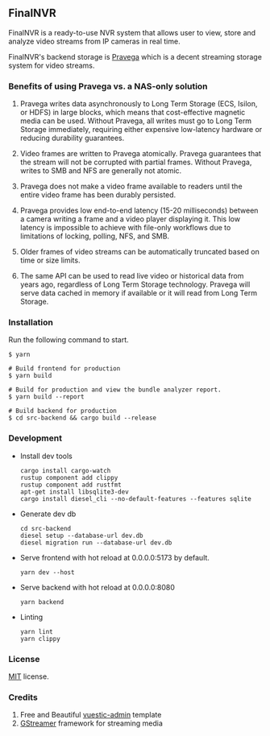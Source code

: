 ## FinalNVR

FinalNVR is a ready-to-use NVR system that allows user to view, store and analyze video streams from IP cameras in real time.

FinalNVR's backend storage is [Pravega](https://github.com/pravega/pravega) which is a decent streaming storage system for video streams.

### Benefits of using Pravega vs. a NAS-only solution

1. Pravega writes data asynchronously to Long Term Storage (ECS, Isilon, or HDFS) in large blocks, which means that cost-effective magnetic media can be used. Without Pravega, all writes must go to Long Term Storage immediately, requiring either expensive low-latency hardware or reducing durability guarantees.

2. Video frames are written to Pravega atomically. Pravega guarantees that the stream will not be corrupted with partial frames. Without Pravega, writes to SMB and NFS are generally not atomic.

3. Pravega does not make a video frame available to readers until the entire video frame has been durably persisted.

4. Pravega provides low end-to-end latency (15-20 milliseconds) between a camera writing a frame and a video player displaying it. This low latency is impossible to achieve with file-only workflows due to limitations of locking, polling, NFS, and SMB.

5. Older frames of video streams can be automatically truncated based on time or size limits.

6. The same API can be used to read live video or historical data from years ago, regardless of Long Term Storage technology. Pravega will serve data cached in memory if available or it will read from Long Term Storage.

### Installation

Run the following command to start.

```
$ yarn

# Build frontend for production
$ yarn build

# Build for production and view the bundle analyzer report.
$ yarn build --report

# Build backend for production
$ cd src-backend && cargo build --release
```

### Development

-   Install dev tools

    ```
    cargo install cargo-watch
    rustup component add clippy
    rustup component add rustfmt
    apt-get install libsqlite3-dev
    cargo install diesel_cli --no-default-features --features sqlite
    ```

-   Generate dev db

    ```
    cd src-backend
    diesel setup --database-url dev.db
    diesel migration run --database-url dev.db
    ```

-   Serve frontend with hot reload at 0.0.0.0:5173 by default.

    ```
    yarn dev --host
    ```

-   Serve backend with hot reload at 0.0.0.0:8080

    ```
    yarn backend
    ```

-   Linting
    ```
    yarn lint
    yarn clippy
    ```

### License

[MIT](https://github.com/epicmaxco/vuestic-admin/blob/master/LICENSE) license.

### Credits

1. Free and Beautiful [vuestic-admin](https://github.com/epicmaxco/vuestic-admin) template
2. [GStreamer](https://gitlab.freedesktop.org/gstreamer/gstreamer) framework for streaming media
